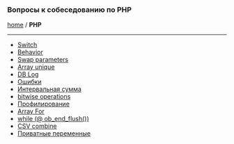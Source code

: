 ### Вопросы к собеседованию по PHP
[home][go-home] / **PHP**

---

- [Switch](./switch/index.md)
- [Behavior](./behavior/index.md)
- [Swap parameters](./swap/index.md)
- [Array unique](./array-unique/index.md)
- [DB Log](./db-log/index.md)
- [Ошибки](./error/index.md)
- [Интервальная сумма](./interval-answer/index.md)
- [bitwise operations](./bitwise-operations/index.md)
- [Профилирование](./profiling/index.md)
- [Array For](./array-for/index.md)
- [while (@ ob_end_flush())](./while-ob-end-flush/index.md)
- [CSV combine](./csv-combine/index.md)
- [Приватные переменные](./private-params/index.md)


 
[go-home]: ../index.md
